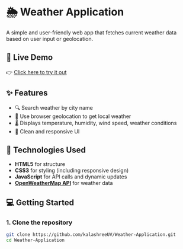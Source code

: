 # 🌦️ Weather Application

A simple and user-friendly web app that fetches current weather data based on user input or geolocation.



## 🚀 Live Demo

👉 [Click here to try it out](https://kalashreeUV.github.io/Weather-Application/)


## ✨ Features

- 🔍 Search weather by city name  
- 📍 Use browser geolocation to get local weather  
- 🌡️ Displays temperature, humidity, wind speed, weather conditions  
- 🎨 Clean and responsive UI

## 🧪 Technologies Used

- **HTML5** for structure  
- **CSS3** for styling (including responsive design)  
- **JavaScript** for API calls and dynamic updates  
- **[OpenWeatherMap API](https://openweathermap.org/api)** for weather data

## 💻 Getting Started

### 1. Clone the repository

```bash
git clone https://github.com/kalashreeUV/Weather-Application.git
cd Weather-Application
